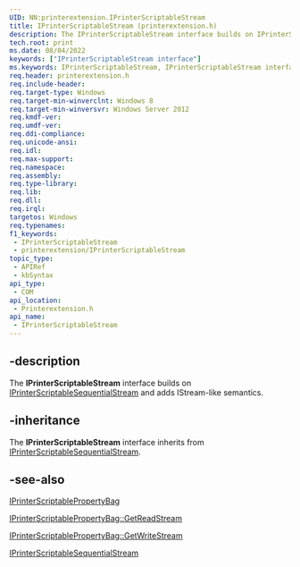 ```yaml
---
UID: NN:printerextension.IPrinterScriptableStream
title: IPrinterScriptableStream (printerextension.h)
description: The IPrinterScriptableStream interface builds on IPrinterScriptableSequentialStream and adds IStream-like semantics.
tech.root: print
ms.date: 08/04/2022
keywords: ["IPrinterScriptableStream interface"]
ms.keywords: IPrinterScriptableStream, IPrinterScriptableStream interface [Print Devices], IPrinterScriptableStream interface [Print Devices],described, print.iprinterscriptablestream, printerextension/IPrinterScriptableStream
req.header: printerextension.h
req.include-header: 
req.target-type: Windows
req.target-min-winverclnt: Windows 8
req.target-min-winversvr: Windows Server 2012
req.kmdf-ver: 
req.umdf-ver: 
req.ddi-compliance: 
req.unicode-ansi: 
req.idl: 
req.max-support: 
req.namespace: 
req.assembly: 
req.type-library: 
req.lib: 
req.dll: 
req.irql: 
targetos: Windows
req.typenames: 
f1_keywords:
 - IPrinterScriptableStream
 - printerextension/IPrinterScriptableStream
topic_type:
 - APIRef
 - kbSyntax
api_type:
 - COM
api_location:
 - Printerextension.h
api_name:
 - IPrinterScriptableStream
---
```


## -description

The **IPrinterScriptableStream** interface builds on [IPrinterScriptableSequentialStream](./nn-printerextension-iprinterscriptablesequentialstream.md) and adds IStream-like semantics.

## -inheritance

The **IPrinterScriptableStream** interface inherits from [IPrinterScriptableSequentialStream](./nn-printerextension-iprinterscriptablesequentialstream.md).

## -see-also

[IPrinterScriptablePropertyBag](./nn-printerextension-iprinterscriptablepropertybag.md)

[IPrinterScriptablePropertyBag::GetReadStream](./nf-printerextension-iprinterscriptablepropertybag-getreadstream.md)

[IPrinterScriptablePropertyBag::GetWriteStream](./nf-printerextension-iprinterscriptablepropertybag-getwritestream.md)

[IPrinterScriptableSequentialStream](./nn-printerextension-iprinterscriptablesequentialstream.md)
